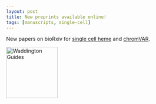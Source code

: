 ```yaml
---
layout: post
title: New preprints available online! 
tags: [manuscripts, single-cell]
---
```


New papers on bioRxiv for [single cell heme](http://biorxiv.org/content/early/2017/02/21/109843) and 
[chromVAR](http://biorxiv.org/content/early/2017/02/21/110346).

<img alt="Waddington Guides" align="left" src="img/Waddington.png" width="140" height="140"/>
